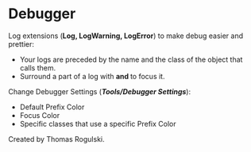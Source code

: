 # Debugger

Log extensions (**Log, LogWarning, LogError**) to make debug easier and prettier:
- Your logs are preceded by the name and the class of the object that calls them.
- Surround a part of a log with **<f> and </f>** to focus it.

Change Debugger Settings (***Tools/Debugger Settings***):
- Default Prefix Color
- Focus Color
- Specific classes that use a specific Prefix Color

Created by Thomas Rogulski.